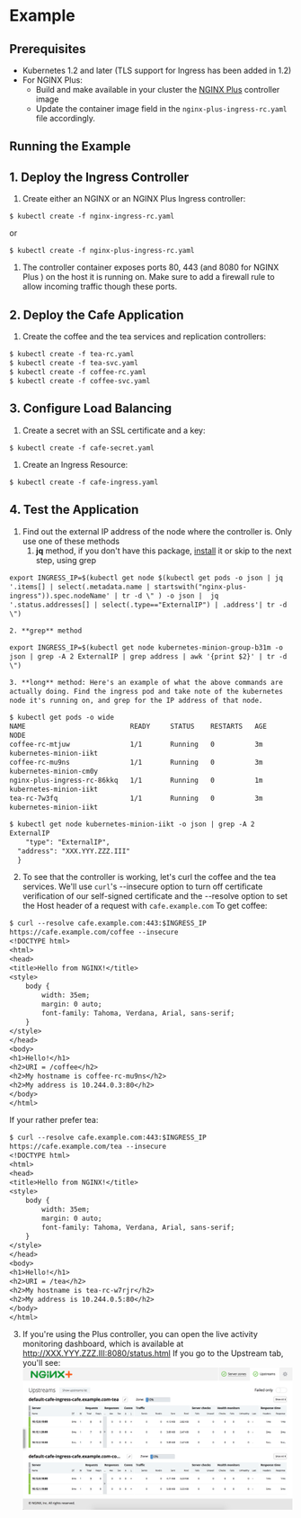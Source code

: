 # Example

## Prerequisites

* Kubernetes 1.2 and later (TLS support for Ingress has been added in 1.2)
* For NGINX Plus:
  * Build and make available in your cluster the [NGINX Plus](../../nginx-plus-controller) controller image
  * Update the container image field in the ```nginx-plus-ingress-rc.yaml``` file accordingly.

## Running the Example

## 1. Deploy the Ingress Controller

1. Create either an NGINX or an NGINX Plus Ingress controller:
  ```
  $ kubectl create -f nginx-ingress-rc.yaml
  ```
  or
  ```
  $ kubectl create -f nginx-plus-ingress-rc.yaml
  ```

1. The controller container exposes ports 80, 443 (and 8080 for NGINX Plus )
on the host it is running on. Make sure to add a firewall rule to allow incoming traffic
though these ports.

## 2. Deploy the Cafe Application

1. Create the coffee and the tea services and replication controllers:

  ```
  $ kubectl create -f tea-rc.yaml
  $ kubectl create -f tea-svc.yaml
  $ kubectl create -f coffee-rc.yaml
  $ kubectl create -f coffee-svc.yaml
  ```

## 3. Configure Load Balancing

1. Create a secret with an SSL certificate and a key:
  ```
  $ kubectl create -f cafe-secret.yaml
  ```

1. Create an Ingress Resource:
  ```
  $ kubectl create -f cafe-ingress.yaml
  ```

## 4. Test the Application
1. Find out the external IP address of the node where the controller is. Only use one of these methods
    1. **jq** method, if you don't have this package, [install](https://stedolan.github.io/jq/download/) it or skip to the next step, using grep
```
export INGRESS_IP=$(kubectl get node $(kubectl get pods -o json | jq '.items[] | select(.metadata.name | startswith("nginx-plus-ingress")).spec.nodeName' | tr -d \" ) -o json |  jq '.status.addresses[] | select(.type=="ExternalIP") | .address'| tr -d \")
```
    2. **grep** method 
```
export INGRESS_IP=$(kubectl get node kubernetes-minion-group-b31m -o json | grep -A 2 ExternalIP | grep address | awk '{print $2}' | tr -d \")
```
    3. **long** method: Here's an example of what the above commands are actually doing. Find the ingress pod and take note of the kubernetes node it's running on, and grep for the IP address of that node.
  ```
  $ kubectl get pods -o wide
  NAME                          READY     STATUS    RESTARTS   AGE       NODE
  coffee-rc-mtjuw               1/1       Running   0          3m        kubernetes-minion-iikt
  coffee-rc-mu9ns               1/1       Running   0          3m        kubernetes-minion-cm0y
  nginx-plus-ingress-rc-86kkq   1/1       Running   0          1m        kubernetes-minion-iikt
  tea-rc-7w3fq                  1/1       Running   0          3m        kubernetes-minion-iikt
  ```
  ```
  $ kubectl get node kubernetes-minion-iikt -o json | grep -A 2 ExternalIP
      "type": "ExternalIP",
    "address": "XXX.YYY.ZZZ.III"
    }
  ```

2. To see that the controller is working, let's curl the coffee and the tea services.
We'll use ```curl```'s --insecure option to turn off certificate verification of our self-signed
certificate and the --resolve option to set the Host header of a request with ```cafe.example.com```
  To get coffee:
  ```
  $ curl --resolve cafe.example.com:443:$INGRESS_IP https://cafe.example.com/coffee --insecure
  <!DOCTYPE html>
  <html>
  <head>
  <title>Hello from NGINX!</title>
  <style>
      body {
          width: 35em;
          margin: 0 auto;
          font-family: Tahoma, Verdana, Arial, sans-serif;
      }
  </style>
  </head>
  <body>
  <h1>Hello!</h1>
  <h2>URI = /coffee</h2>
  <h2>My hostname is coffee-rc-mu9ns</h2>
  <h2>My address is 10.244.0.3:80</h2>
  </body>
  </html>
  ```
  If your rather prefer tea:
  ```
  $ curl --resolve cafe.example.com:443:$INGRESS_IP https://cafe.example.com/tea --insecure
  <!DOCTYPE html>
  <html>
  <head>
  <title>Hello from NGINX!</title>
  <style>
      body {
          width: 35em;
          margin: 0 auto;
          font-family: Tahoma, Verdana, Arial, sans-serif;
      }
  </style>
  </head>
  <body>
  <h1>Hello!</h1>
  <h2>URI = /tea</h2>
  <h2>My hostname is tea-rc-w7rjr</h2>
  <h2>My address is 10.244.0.5:80</h2>
  </body>
  </html>
  ```

3. If you're using the Plus controller, you can open the live activity monitoring dashboard, which is available at http://XXX.YYY.ZZZ.III:8080/status.html
If you go to the Upstream tab, you'll see: ![dashboard](dashboard.png)
